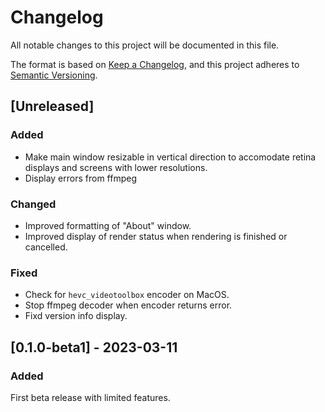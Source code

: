 # Changelog

All notable changes to this project will be documented in this file.

The format is based on [Keep a Changelog](https://keepachangelog.com/en/1.0.0/), and this project adheres to [Semantic Versioning](https://semver.org/spec/v2.0.0.html).

## [Unreleased]

### Added
- Make main window resizable in vertical direction to accomodate retina displays and screens with lower resolutions.
- Display errors from ffmpeg

### Changed
- Improved formatting of "About" window.
- Improved display of render status when rendering is finished or cancelled.

### Fixed
- Check for `hevc_videotoolbox` encoder on MacOS.
- Stop ffmpeg decoder when encoder returns error.
- Fixd version info display.

## [0.1.0-beta1] - 2023-03-11

### Added
First beta release with limited features.
